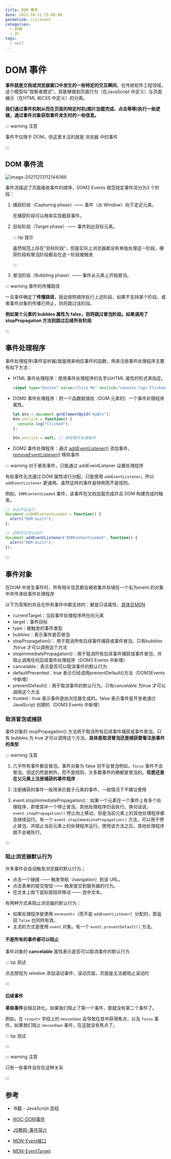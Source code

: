 ```yaml
---
title: DOM 事件
date: 2021-10-21 15:00:00
permalink: /js/event
categories:
  - 前端
  - JS
tags:
  - null
---
```


# DOM 事件

**事件就是文档或浏览器窗口中发生的一些特定的交互瞬间**。在传统软件工程领域，这个模型叫“观察者模式”，其能够做到页面行为（在JavaScript 中定义）与页面展示（在HTML 和CSS 中定义）的分离。

**我们通过事件机制从而在页面的特定时机(图片加载完成、点击等等)执行一些逻辑，通过事件对象获取事件发生时的一些信息。**

::: warning 注意

事件不仅限于 DOM，但这里关注的就是 浏览器 中的事件

:::

## DOM 事件流

![image-20211213112144066](/img/64.png)

事件流描述了页面接收事件的顺序，DOM2 Events 规范规定事件流分为3 个阶段：

1. 捕获阶段（Capturing phase）—— 事件（从 Window）向下走近元素。

   在捕获阶段可以用来实现截获事件。

2. 目标阶段（Target phase）—— 事件到达目标元素。

   ::: tip 提示

   虽然规范上存在”目标阶段“，但是实际上浏览器都没有单独处理这一阶段，捕获阶段和冒泡阶段都会在这一阶段被触发

   :::

3. 冒泡阶段（Bubbling phase）—— 事件从元素上开始冒泡。

::: warning 事件的传播路径

一旦事件确定了**传播路径**，就会按照顺序执行上述阶段，如果不支持某个阶段，或者事件对象的传播已停止，则将跳过该阶段。

**例如某个元素的 bubbles 属性为 false，则将跳过冒泡阶段。如果调用了 stopPropagation 方法则跳过后续所有阶段**

:::

## 事件处理程序

事件处理程序(事件监听器)就是用来响应事件的函数，用来注册事件处理程序主要有如下方法：

* HTML 事件处理程序：使用事件处理程序的名字以HTML 属性的形式来指定。

  ```html
  <input type="button" value="Click Me" onclick="console.log('Clicked')"/>
  ```

* DOM0 事件处理程序：把一个函数赋值给（DOM 元素的）一个事件处理程序属性。

  ```js
  let btn = document.getElementById("myBtn");
  btn.onclick = function() {
  	console.log("Clicked");
  };
  
  btn.onclick = null; // 移除事件处理程序
  ```

* DOM2 事件处理程序：通过 [addEventListener()](https://developer.mozilla.org/zh-CN/docs/Web/API/EventTarget/addEventListener) 添加事件，[removeEventListener()](https://developer.mozilla.org/zh-CN/docs/Web/API/EventTarget/removeEventListener) 移除事件

::: warning 对于某些事件，只能通过 addEventListener 设置处理程序

有些事件无法通过 DOM 属性进行分配。只能使用 `addEventListener`。所以 `addEventListener` 更通用。虽然这样的事件是特例而不是规则。

例如，`DOMContentLoaded` 事件，该事件在文档加载完成并且 DOM 构建完成时触发。

```javascript
// 永远不会运行
document.onDOMContentLoaded = function() {
  alert("DOM built");
};

// 这种方式可以运行
document.addEventListener("DOMContentLoaded", function() {
  alert("DOM built");
});
```

:::

## 事件对象

在DOM 中发生事件时，所有相关信息都会被收集并存储在一个名为event 的对象中并传递给事件处理程序

以下为常用的并且在所有事件中都支持的：都是只读属性，[具体见MDN](https://developer.mozilla.org/zh-CN/docs/Web/API/Event)

* currentTarget：当前事件处理程序所在的元素
* target：事件目标
* type：被触发的事件类型
* bubbles：表示事件是否冒泡
* stopPropagation()： 用于取消所有后续事件捕获或事件冒泡。只有bubbles为true 才可以调用这个方法
* stopImmediatePropagation()：用于取消所有后续事件捕获或事件冒泡，并阻止调用任何后续事件处理程序（DOM3 Events 中新增）
* cancelable：表示是否可以取消事件的默认行为
* defaultPrevented：true 表示已经调用preventDefault()方法（DOM3Events 中新增）
* preventDefault()：用于取消事件的默认行为。只有cancelable 为true 才可以调用这个方法
* trusted：true 表示事件是由浏览器生成的。false 表示事件是开发者通过JavaScript 创建的（DOM3 Events 中新增）

### 取消冒泡或捕获

事件对象的 stopPropagation() 方法用于取消所有后续事件捕获或事件冒泡。只有 bubbles 为 true 才可以调用这个方法。**具体是取消冒泡还是捕获要看注册事件的类型**

::: warning 注意

1. 几乎所有事件都会冒泡。事件对象为 false 则不会冒泡例如，`focus` 事件不会冒泡。但这仍然是例外，而不是规则，大多数事件的确都是冒泡的。**但是还是在父元素上注册捕获的事件程序**

   <dom-test type="noBubbling" />

2. 注册捕获的事件一般用来拦截子元素的事件，一般情况下不建议使用

   <dom-test type="capture" />

3. event.stopImmediatePropagation()：如果一个元素在一个事件上有多个处理程序，即使其中一个停止冒泡，其他处理程序仍会执行。换句话说，`event.stopPropagation()` 停止向上移动，但是当前元素上的其他处理程序都会继续运行。有一个 `event.stopImmediatePropagation()` 方法，可以用于停止冒泡，并阻止当前元素上的处理程序运行。使用该方法之后，其他处理程序就不会被执行。

<dom-test type="bubbling" />

:::

### 阻止浏览器默认行为

许多事件会自动触发浏览器的默认行为；

- 点击一个链接 —— 触发导航（navigation）到该 URL。
- 点击表单的提交按钮 —— 触发提交到服务器的行为。
- 在文本上按下鼠标按钮并移动 —— 选中文本。

有两种方式来阻止浏览器的默认行为：

- 如果处理程序是使用 `on<event>`（而不是 `addEventListener`）分配的，那返回 `false` 也同样有效。
- 主流的方式是使用 `event` 对象。有一个 `event.preventDefault()` 方法。

#### 不是所有的事件都可以阻止

事件对象的 **cancelable** 属性表示是否可以取消事件的默认行为

::: tip 测试

点击按钮为 window 添加滚动事件，滚动页面，页面是无法被阻止滚动的

<dom-test type="prevent" />

:::

#### **后续事件**

**某些事件**会相互转化。如果我们阻止了第一个事件，那就没有第二个事件了。

例如，在 `<input>` 字段上的 `mousedown` 会导致在其中获得焦点，以及 `focus` 事件。如果我们阻止 `mousedown` 事件，在这就没有焦点了。

::: tip 测试

<dom-test type="prevent2" />

:::

::: warning 注意

只有一些事件会存在这种关系

:::

## 参考

* 书籍 - JavaScript 高程

* [W3C-DOM事件](https://www.w3.org/TR/uievents)

* [JS教程-事件简介](https://zh.javascript.info/events)

* [MDN-Event接口](https://developer.mozilla.org/zh-CN/docs/Web/API/Event)

* [MDN-EventTarget](https://developer.mozilla.org/zh-CN/docs/Web/API/EventTarget)

  

